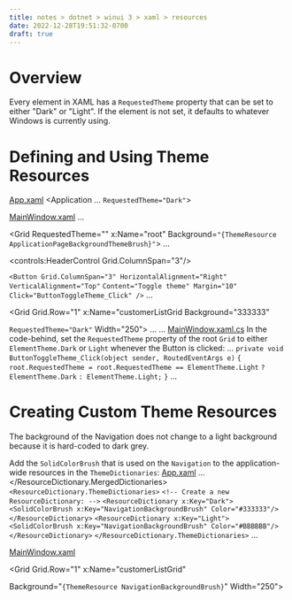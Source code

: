 ```yaml
---
title: notes > dotnet > winui 3 > xaml > resources
date: 2022-12-28T19:51:32-0700
draft: true
---
```

# Overview
Every element in XAML has a `RequestedTheme` property that can be set to either "Dark" or "Light". If the element is not set, it defaults to whatever Windows is currently using.

# Defining and Using Theme Resources
<u>App.xaml</u>
<Application
…
`RequestedTheme="Dark"`>

<u>MainWindow.xaml</u>
…
<!-- Resources that end in "*ThemeBrush*" are theme-specific resources.
A `StaticResource` markup extension would load this brush only once. Instead, use the `ThemeResource` markup extension: -->
<Grid RequestedTheme="" x:Name="root" Background=`"{ThemeResource ApplicationPageBackgroundThemeBrush}"`>
…
<!-- Header -->
<controls:HeaderControl Grid.ColumnSpan="3"/>
<!-- Add a button to toggle between light/dark theme. This button will be installed on the HeaderControl -->
`<Button Grid.ColumnSpan="3" HorizontalAlignment="Right" VerticalAlignment="Top"`
`Content="Toggle theme" Margin="10"`
`Click="ButtonToggleTheme_Click" />`
…
<!-- Customer list -->
<Grid Grid.Row="1" x:Name="customerListGrid Background="333333"
<!-- Change the theme of the customer list grid.
This grid and its children will use Dark theme regardless of theme of parent element of the grid: -->
`RequestedTheme="Dark"`
Width="250">
…
…
<u>MainWindow.xaml.cs</u>
In the code-behind, set the `RequestedTheme` property of the root `Grid` to either `ElementTheme.Dark` or `Light` whenever the Button is clicked:
…
`private void ButtonToggleTheme_Click(object sender, RoutedEventArgs e)`
`{`
`root.RequestedTheme = root.RequestedTheme == ElementTheme.Light`
`? ElementTheme.Dark`
`: ElementTheme.Light;`
`}`
…

# Creating Custom Theme Resources
The background of the Navigation does not change to a light background because it is hard-coded to dark grey.

Add the `SolidColorBrush` that is used on the `Navigation` to the application-wide resources in the `ThemeDictionaries`:
<u>App.xaml</u>
…
</ResourceDictionary.MergedDictionaries>
`<ResourceDictionary.ThemeDictionaries>`
`<!-- Create a new ResourceDictionary: -->`
`<ResourceDictionary x:Key="Dark">`
`<SolidColorBrush x:Key="NavigationBackgroundBrush" Color="#333333"/>`
`</ResourceDictionary>`
`<ResourceDictionary x:Key="Light">`
`<SolidColorBrush x:Key="NavigationBackgroundBrush" Color="#BBBBBB"/>`
`</ResourceDictionary>`
`</ResourceDictionary.ThemeDictionaries>`
…

<u>MainWindow.xaml</u>
<!-- Customer list -->
<Grid Grid.Row="1" x:Name="customerListGrid"
<!-- Change the background of the customerListGrid to use the newly-created custom theme resource: -->
Background="`{ThemeResource NavigationBackgroundBrush}`"
Width="250">
